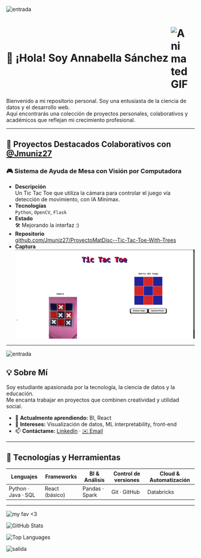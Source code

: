 ![entrada](https://media.giphy.com/media/v1.Y2lkPTc5MGI3NjExczJ5bHp5czJtem9lZWdmMTEyeWg3NzFoa3dmM3JxYnZzMmo5a2Q4NyZlcD12MV9zdGlja2Vyc19zZWFyY2gmY3Q9cw/xBoSZ8VksO4W9d7fjH/giphy.gif)

# 👋 ¡Hola! Soy Annabella Sánchez <img src="https://minecraft.wiki/images/Bee_%28angry%29_BE.gif?39c11" alt="Animated GIF" style="display: inline-block; vertical-align: middle; width: 50px;">

Bienvenido a mi repositorio personal. Soy una entusiasta de la ciencia de datos y el desarrollo web.  
Aquí encontrarás una colección de proyectos personales, colaborativos y académicos que reflejan mi crecimiento profesional.

---

## 🚀 Proyectos Destacados Colaborativos con [@Jmuniz27](https://github.com/Jmuniz27)

### 🎮 Sistema de Ayuda de Mesa con Visión por Computadora
- **Descripción**  
  Un Tic Tac Toe que utiliza la cámara para controlar el juego vía detección de movimiento, con IA Minimax.
- **Tecnologías**  
  `Python`, `OpenCV`, `Flask`
- **Estado**  
  🛠️ Mejorando la interfaz :)
- **Repositorio**  
  [github.com/Jmuniz27/ProyectoMatDisc--Tic-Tac-Toe-With-Trees](https://github.com/Jmuniz27/ProyectoMatDisc--Tic-Tac-Toe-With-Trees)
- **Captura**  
  ![Demo del juego](32955557-4e09-42e8-9474-137e0bcd30f3.jpeg)

---
![entrada](https://media3.giphy.com/media/v1.Y2lkPTc5MGI3NjExc20yMWZqeHhoZmR0cmQ0cGM4ZDZjNjAyOWI1amp5aDdrMTc3eHloNCZlcD12MV9pbnRlcm5hbF9naWZfYnlfaWQmY3Q9cw/DC9UZtIhRXHNGD6wp5/giphy.gif)

## 💡 Sobre Mí

Soy estudiante apasionada por la tecnología, la ciencia de datos y la educación.  
Me encanta trabajar en proyectos que combinen creatividad y utilidad social.

- 🌱 **Actualmente aprendiendo:** BI, React  
- 🧠 **Intereses:** Visualización de datos, ML interpretability, front-end  
- 📫 **Contáctame:** [LinkedIn](www.linkedin.com/in/annabella-sanchez) · [✉️ Email](mailto:ansaguzm@espol.edu.ec)

---

## 🧰 Tecnologías y Herramientas

| Lenguajes       | Frameworks          | BI & Análisis   | Control de versiones | Cloud & Automatización |
|-----------------|---------------------|-----------------|----------------------|------------------------|
| Python · Java · SQL |React (básico) | Pandas · Spark | Git · GitHub         | Databricks             |

---
![my fav <3](https://media.giphy.com/media/v1.Y2lkPTc5MGI3NjExdXl0b2thbW8weGhobHozODdmNWh3enlta2FmNGkwbXYxencyZ2FucSZlcD12MV9zdGlja2Vyc19zZWFyY2gmY3Q9cw/JR2W4HkHxb72y4hpn6/giphy.gif)


![GitHub Stats](https://github-readme-stats.vercel.app/api?username=manzannita&show_icons=true&theme=tokyonight&cache_seconds=86400)

![Top Languages](https://github-readme-stats.vercel.app/api/top-langs/?username=manzannita&layout=compact&theme=tokyonight&cache_seconds=86400)

![salida](https://media.giphy.com/media/ZBQJSfm4Bl7flc3w99/giphy.gif?cid=ecf05e47v00jonwkrdxy9nl2cq4oj6mnshpt40jzjkcfusym&ep=v1_stickers_search&rid=giphy.gif&ct=ts)


